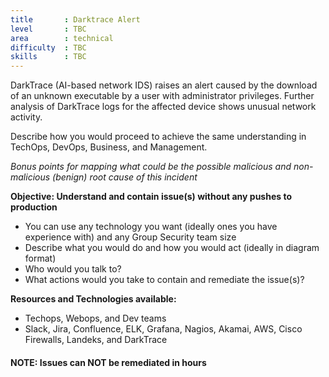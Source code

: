 ```yaml
---
title       : Darktrace Alert
level       : TBC
area        : technical
difficulty  : TBC
skills      : TBC
---
```


DarkTrace (AI-based network IDS) raises an alert caused by the download of an unknown executable by a user with administrator privileges. Further analysis of DarkTrace logs for the affected device shows unusual network activity.

Describe how you would proceed to achieve the same understanding in TechOps, DevOps, Business, and Management.

*Bonus points for mapping what could be the possible malicious and non-malicious (benign) root cause of this incident*

**Objective: Understand and contain issue(s) without any pushes to production**

* You can use any technology you want (ideally ones you have experience with) and any Group Security team size
* Describe what you would do and how you would act (ideally in diagram format)
* Who would you talk to?
* What actions would you take to contain and remediate the issue(s)?

**Resources and Technologies available:**

* Techops, Webops, and Dev teams
* Slack, Jira, Confluence, ELK, Grafana, Nagios, Akamai, AWS, Cisco Firewalls, Landeks, and DarkTrace

#### NOTE: Issues can NOT be remediated in hours

